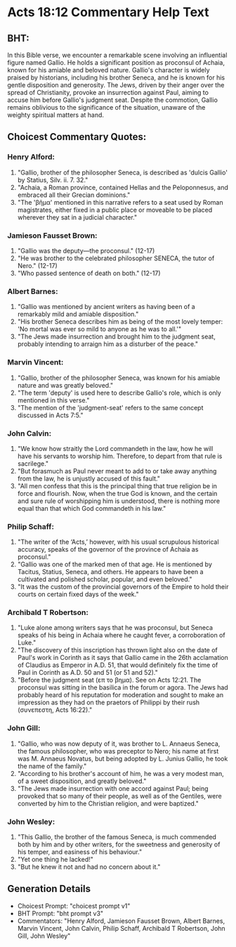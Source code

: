 # Acts 18:12 Commentary Help Text

## BHT:
In this Bible verse, we encounter a remarkable scene involving an influential figure named Gallio. He holds a significant position as proconsul of Achaia, known for his amiable and beloved nature. Gallio's character is widely praised by historians, including his brother Seneca, and he is known for his gentle disposition and generosity. The Jews, driven by their anger over the spread of Christianity, provoke an insurrection against Paul, aiming to accuse him before Gallio's judgment seat. Despite the commotion, Gallio remains oblivious to the significance of the situation, unaware of the weighty spiritual matters at hand.

## Choicest Commentary Quotes:
### Henry Alford:
1. "Gallio, brother of the philosopher Seneca, is described as 'dulcis Gallio' by Statius, Silv. ii. 7. 32."
2. "Achaia, a Roman province, contained Hellas and the Peloponnesus, and embraced all their Grecian dominions."
3. "The 'βῆμα' mentioned in this narrative refers to a seat used by Roman magistrates, either fixed in a public place or moveable to be placed wherever they sat in a judicial character."

### Jamieson Fausset Brown:
1. "Gallio was the deputy—the proconsul." (12-17)
2. "He was brother to the celebrated philosopher SENECA, the tutor of Nero." (12-17)
3. "Who passed sentence of death on both." (12-17)

### Albert Barnes:
1. "Gallio was mentioned by ancient writers as having been of a remarkably mild and amiable disposition."
2. "His brother Seneca describes him as being of the most lovely temper: 'No mortal was ever so mild to anyone as he was to all.'"
3. "The Jews made insurrection and brought him to the judgment seat, probably intending to arraign him as a disturber of the peace."

### Marvin Vincent:
1. "Gallio, brother of the philosopher Seneca, was known for his amiable nature and was greatly beloved." 
2. "The term 'deputy' is used here to describe Gallio's role, which is only mentioned in this verse." 
3. "The mention of the 'judgment-seat' refers to the same concept discussed in Acts 7:5."

### John Calvin:
1. "We know how straitly the Lord commandeth in the law, how he will have his servants to worship him. Therefore, to depart from that rule is sacrilege."
2. "But forasmuch as Paul never meant to add to or take away anything from the law, he is unjustly accused of this fault."
3. "All men confess that this is the principal thing that true religion be in force and flourish. Now, when the true God is known, and the certain and sure rule of worshipping him is understood, there is nothing more equal than that which God commandeth in his law."

### Philip Schaff:
1. "The writer of the ‘Acts,’ however, with his usual scrupulous historical accuracy, speaks of the governor of the province of Achaia as proconsul." 
2. "Gallio was one of the marked men of that age. He is mentioned by Tacitus, Statius, Seneca, and others. He appears to have been a cultivated and polished scholar, popular, and even beloved." 
3. "It was the custom of the provincial governors of the Empire to hold their courts on certain fixed days of the week."

### Archibald T Robertson:
1. "Luke alone among writers says that he was proconsul, but Seneca speaks of his being in Achaia where he caught fever, a corroboration of Luke."
2. "The discovery of this inscription has thrown light also on the date of Paul's work in Corinth as it says that Gallio came in the 26th acclamation of Claudius as Emperor in A.D. 51, that would definitely fix the time of Paul in Corinth as A.D. 50 and 51 (or 51 and 52)."
3. "Before the judgment seat (επ το βημα). See on Acts 12:21. The proconsul was sitting in the basilica in the forum or agora. The Jews had probably heard of his reputation for moderation and sought to make an impression as they had on the praetors of Philippi by their rush (συνεπεστη, Acts 16:22)."

### John Gill:
1. "Gallio, who was now deputy of it, was brother to L. Annaeus Seneca, the famous philosopher, who was preceptor to Nero; his name at first was M. Annaeus Novatus, but being adopted by L. Junius Gallio, he took the name of the family."
2. "According to his brother's account of him, he was a very modest man, of a sweet disposition, and greatly beloved."
3. "The Jews made insurrection with one accord against Paul; being provoked that so many of their people, as well as of the Gentiles, were converted by him to the Christian religion, and were baptized."

### John Wesley:
1. "This Gallio, the brother of the famous Seneca, is much commended both by him and by other writers, for the sweetness and generosity of his temper, and easiness of his behaviour."
2. "Yet one thing he lacked!"
3. "But he knew it not and had no concern about it."


## Generation Details
- Choicest Prompt: "choicest prompt v1"
- BHT Prompt: "bht prompt v3"
- Commentators: "Henry Alford, Jamieson Fausset Brown, Albert Barnes, Marvin Vincent, John Calvin, Philip Schaff, Archibald T Robertson, John Gill, John Wesley"
